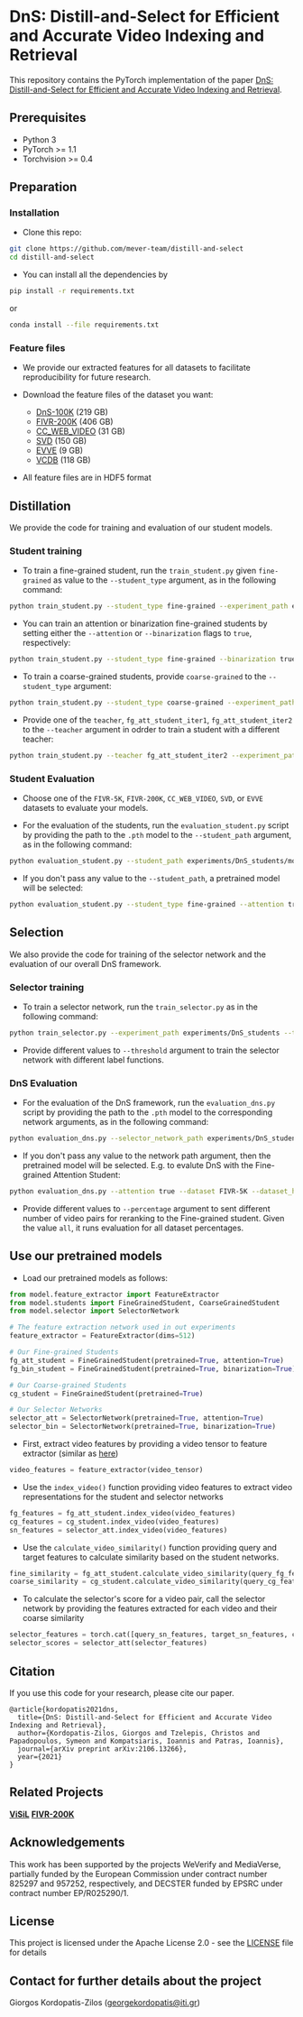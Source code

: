 # DnS: Distill-and-Select for Efficient and Accurate Video Indexing and Retrieval
This repository contains the PyTorch implementation of the paper [DnS: Distill-and-Select for Efficient and Accurate Video Indexing and Retrieval](https://arxiv.org/abs/2106.13266).

## Prerequisites
* Python 3
* PyTorch >= 1.1
* Torchvision >= 0.4

## Preparation

### Installation

* Clone this repo:
```bash
git clone https://github.com/mever-team/distill-and-select
cd distill-and-select
```
* You can install all the dependencies by
```bash
pip install -r requirements.txt
```
or
```bash
conda install --file requirements.txt
```

### Feature files
* We provide our extracted features for all datasets to facilitate reproducibility for future research.

* Download the feature files of the dataset you want:
    * [DnS-100K](https://mever.iti.gr/distill-and-select/features/dns_100k.hdf5) (219 GB)
    * [FIVR-200K](https://mever.iti.gr/distill-and-select/features/fivr_200k.hdf5) (406 GB)
    * [CC_WEB_VIDEO](https://mever.iti.gr/distill-and-select/features/cc_web_video.hdf5) (31 GB)
    * [SVD](https://mever.iti.gr/distill-and-select/features/svd.hdf5) (150 GB)
    * [EVVE](https://mever.iti.gr/distill-and-select/features/evve.hdf5) (9 GB)
    * [VCDB](https://mever.iti.gr/distill-and-select/features/vcdb.hdf5) (118 GB)
    
* All feature files are in HDF5 format

## Distillation
We provide the code for training and evaluation of our student models.

### Student training

* To train a fine-grained student, run the `train_student.py` given `fine-grained` as value to the `--student_type` argument, as in the following command:
```bash
python train_student.py --student_type fine-grained --experiment_path experiments/DnS_students --trainset_hdf5 /path/to/dns_100k.hdf5
```

* You can train an attention or binarization fine-grained students by setting either the `--attention` or `--binarization` flags to `true`, respectively:
```bash
python train_student.py --student_type fine-grained --binarization true --experiment_path /path/to/experiment/ --trainset_hdf5 /path/to/dns_100k.hdf5
```

* To train a coarse-grained students, provide `coarse-grained` to the `--student_type` argument:
```bash
python train_student.py --student_type coarse-grained --experiment_path /path/to/experiment/ --trainset_hdf5 /path/to/dns_100k.hdf5
```

* Provide one of the `teacher`, `fg_att_student_iter1`, `fg_att_student_iter2` to the `--teacher` argument in odrder to train a student with a different teacher:
```bash
python train_student.py --teacher fg_att_student_iter2 --experiment_path /path/to/experiment/ --trainset_hdf5 /path/to/dns_100k.hdf5
```

### Student Evaluation
* Choose one of the `FIVR-5K`, `FIVR-200K`, `CC_WEB_VIDEO`, `SVD`, or `EVVE` datasets to evaluate your models.

* For the evaluation of the students, run the `evaluation_student.py` script by providing the path to the `.pth` model to the `--student_path` argument, as in the following command:
```bash
python evaluation_student.py --student_path experiments/DnS_students/model_fg_att_student.pth --dataset FIVR-5K --dataset_hdf5 /path/to/fivr_200k.hdf5
```

* If you don't pass any value to the `--student_path`, a pretrained model will be selected:
```bash
python evaluation_student.py --student_type fine-grained --attention true --dataset FIVR-5K --dataset_hdf5 /path/to/fivr_200k.hdf5
```


## Selection
We also provide the code for training of the selector network and the evaluation of our overall DnS framework.

### Selector training

* To train a selector network, run the `train_selector.py` as in the following command:
```bash
python train_selector.py --experiment_path experiments/DnS_students --trainset_hdf5 /path/to/dns_100k.hdf5
```

* Provide different values to `--threshold` argument to train the selector network with different label functions.

### DnS Evaluation

* For the evaluation of the DnS framework, run the `evaluation_dns.py` script by providing the path to the `.pth` model to the corresponding network arguments, as in the following command:
```bash
python evaluation_dns.py --selector_network_path experiments/DnS_students/model_selector_network.pth --dataset FIVR-5K --dataset_hdf5 /path/to/fivr_200k.hdf5
```

* If you don't pass any value to the network path argument, then the pretrained model will be selected. E.g. to evalute DnS with the Fine-grained Attention Student:
```bash
python evaluation_dns.py --attention true --dataset FIVR-5K --dataset_hdf5 /path/to/fivr_200k.hdf5
```

* Provide different values to `--percentage` argument to sent different number of video pairs for reranking to the Fine-grained student. 
Given the value `all`, it runs evaluation for all dataset percentages.


## Use our pretrained models
* Load our pretrained models as follows:
```python
from model.feature_extractor import FeatureExtractor
from model.students import FineGrainedStudent, CoarseGrainedStudent
from model.selector import SelectorNetwork

# The feature extraction network used in out experiments
feature_extractor = FeatureExtractor(dims=512)

# Our Fine-grained Students
fg_att_student = FineGrainedStudent(pretrained=True, attention=True)
fg_bin_student = FineGrainedStudent(pretrained=True, binarization=True)

# Our Coarse-grained Students
cg_student = FineGrainedStudent(pretrained=True)

# Our Selector Networks
selector_att = SelectorNetwork(pretrained=True, attention=True)
selector_bin = SelectorNetwork(pretrained=True, binarization=True)
```

* First, extract video features by providing a video tensor to feature extractor (similar as [here](https://github.com/MKLab-ITI/visil/tree/pytorch#use-visil-in-your-python-code))
```python
video_features = feature_extractor(video_tensor)
```

* Use the `index_video()` function providing video features to extract video representations for the student and selector networks
```python
fg_features = fg_att_student.index_video(video_features)
cg_features = cg_student.index_video(video_features)
sn_features = selector_att.index_video(video_features)
```

* Use the `calculate_video_similarity()` function providing query and target features to calculate similarity based on the student networks.
```python
fine_similarity = fg_att_student.calculate_video_similarity(query_fg_features, target_fg_features)
coarse_similarity = cg_student.calculate_video_similarity(query_cg_features, target_cg_features)
```

* To calculate the selector's score for a video pair, call the selector network by providing the features extracted 
for each video and their coarse similarity
```python
selector_features = torch.cat([query_sn_features, target_sn_features, coarse_similarity], 1)
selector_scores = selector_att(selector_features)
```

## Citation
If you use this code for your research, please cite our paper.
```
@article{kordopatis2021dns,
  title={DnS: Distill-and-Select for Efficient and Accurate Video Indexing and Retrieval},
  author={Kordopatis-Zilos, Giorgos and Tzelepis, Christos and Papadopoulos, Symeon and Kompatsiaris, Ioannis and Patras, Ioannis},
  journal={arXiv preprint arXiv:2106.13266},
  year={2021}
}
```

## Related Projects
**[ViSiL](https://github.com/MKLab-ITI/visil)** **[FIVR-200K](https://github.com/MKLab-ITI/FIVR-200K)**

## Acknowledgements
This work has been supported by the projects WeVerify and MediaVerse, partially funded by the European Commission under contract number 825297 and 957252, respectively, and DECSTER funded by EPSRC under contract number EP/R025290/1.

## License
This project is licensed under the Apache License 2.0 - see the [LICENSE](LICENSE) file for details

## Contact for further details about the project

Giorgos Kordopatis-Zilos (georgekordopatis@iti.gr)
